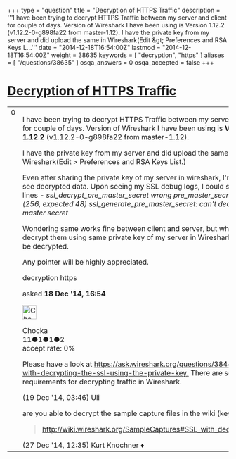 +++
type = "question"
title = "Decryption of HTTPS Traffic"
description = '''I have been trying to decrypt HTTPS Traffic between my server and client for couple of days. Version of Wireshark I have been using is Version 1.12.2 (v1.12.2-0-g898fa22 from master-1.12). I have the private key from my server and did upload the same in Wireshark(Edit &amp;gt; Preferences and RSA Keys L...'''
date = "2014-12-18T16:54:00Z"
lastmod = "2014-12-18T16:54:00Z"
weight = 38635
keywords = [ "decryption", "https" ]
aliases = [ "/questions/38635" ]
osqa_answers = 0
osqa_accepted = false
+++

<div class="headNormal">

# [Decryption of HTTPS Traffic](/questions/38635/decryption-of-https-traffic)

</div>

<div id="main-body">

<div id="askform">

<table id="question-table" style="width:100%;"><colgroup><col style="width: 50%" /><col style="width: 50%" /></colgroup><tbody><tr class="odd"><td style="width: 30px; vertical-align: top"><div class="vote-buttons"><div id="post-38635-score" class="post-score" title="current number of votes">0</div><div id="favorite-count" class="favorite-count"></div></div></td><td><div id="item-right"><div class="question-body"><p>I have been trying to decrypt HTTPS Traffic between my server and client for couple of days. Version of Wireshark I have been using is <strong>Version 1.12.2</strong> (v1.12.2-0-g898fa22 from master-1.12).</p><p>I have the private key from my server and did upload the same in Wireshark(Edit &gt; Preferences and RSA Keys List.)</p><p>Even after sharing the private key of my server in wireshark, I'm unable to see decrypted data. Upon seeing my SSL debug logs, I could see these lines - <em>ssl_decrypt_pre_master_secret wrong pre_master_secret length (256, expected 48) ssl_generate_pre_master_secret: can't decrypt pre master secret</em></p><p>Wondering same works fine between client and server, but when I try decrypt them using same private key of my server in Wireshark, it couldn't be decrypted.</p><p>Any pointer will be highly appreciated.</p></div><div id="question-tags" class="tags-container tags">decryption https</div><div id="question-controls" class="post-controls"></div><div class="post-update-info-container"><div class="post-update-info post-update-info-user"><p>asked <strong>18 Dec '14, 16:54</strong></p><img src="https://secure.gravatar.com/avatar/40d46dc7a7144a5863899be317e9c6b4?s=32&amp;d=identicon&amp;r=g" class="gravatar" width="32" height="32" alt="Chocka&#39;s gravatar image" /><p>Chocka<br />
<span class="score" title="11 reputation points">11</span><span title="1 badges"><span class="badge1">●</span><span class="badgecount">1</span></span><span title="1 badges"><span class="silver">●</span><span class="badgecount">1</span></span><span title="2 badges"><span class="bronze">●</span><span class="badgecount">2</span></span><br />
<span class="accept_rate" title="Rate of the user&#39;s accepted answers">accept rate:</span> <span title="Chocka has no accepted answers">0%</span></p></div></div><div id="comments-container-38635" class="comments-container"><span id="38636"></span><div id="comment-38636" class="comment"><div id="post-38636-score" class="comment-score"></div><div class="comment-text"><p>Please have a look at <a href="https://ask.wireshark.org/questions/38441/problem-with-decrypting-the-ssl-using-the-private-key.">https://ask.wireshark.org/questions/38441/problem-with-decrypting-the-ssl-using-the-private-key.</a> There are some requirements for decrypting traffic in Wireshark.</p></div><div id="comment-38636-info" class="comment-info"><span class="comment-age">(19 Dec '14, 03:46)</span> Uli</div></div><span id="38752"></span><div id="comment-38752" class="comment"><div id="post-38752-score" class="comment-score"></div><div class="comment-text"><p>are you able to decrypt the sample capture files in the wiki (keys included)?</p><blockquote><p><a href="http://wiki.wireshark.org/SampleCaptures#SSL_with_decryption_keys">http://wiki.wireshark.org/SampleCaptures#SSL_with_decryption_keys</a></p></blockquote></div><div id="comment-38752-info" class="comment-info"><span class="comment-age">(27 Dec '14, 12:35)</span> Kurt Knochner ♦</div></div></div><div id="comment-tools-38635" class="comment-tools"></div><div class="clear"></div><div id="comment-38635-form-container" class="comment-form-container"></div><div class="clear"></div></div></td></tr></tbody></table>

</div>

</div>

